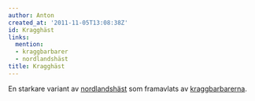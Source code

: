 ```yaml
---
author: Anton
created_at: '2011-11-05T13:08:38Z'
id: Kragghäst
links:
  mention:
  - kraggbarbarer
  - nordlandshäst
title: Kragghäst
---
```


En starkare variant av [nordlandshäst] som framavlats av [kraggbarbarerna].

  [nordlandshäst]: nordlandshäst
  [kraggbarbarerna]: kraggbarbarer
